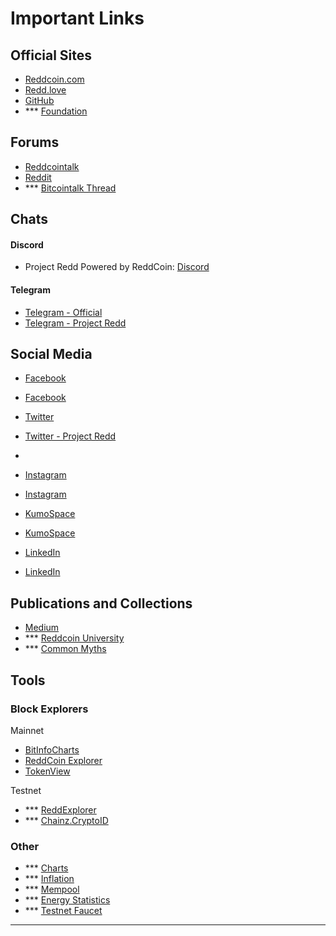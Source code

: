 # Important Links

## Official Sites

- [Reddcoin.com](https://reddcoin.com/)
- [Redd.love](https://redd.love/)
- [GitHub](https://github.com/reddcoin-project/)
- *** [Foundation](https://reddcoin......../foundation.html)

## Forums

- [Reddcointalk](https://reddcointalk.org/)
- [Reddit](https://www.reddit.com/r/reddCoin/)
- *** [Bitcointalk Thread](https://bitcointalk.org/..............)

## Chats
#### Discord
- Project Redd Powered by ReddCoin: [Discord](https://discord.gg/vKyEVnw)

#### Telegram
- [Telegram - Official](https://t.me/ReddcoinOfficial)
- [Telegram - Project Redd](https://t.me/ProjectReddOfficial)

## Social Media

- [Facebook](https://www.facebook.com/reddcoin/)
- [Facebook](https://www.facebook.com/ProjectReddOfficialFB)
 
- [Twitter](https://twitter.com/reddcoin)
- [Twitter - Project Redd](https://twitter.com/ProjectReddTW)
- 
- [Instagram](https://www.instagram.com/projectreddofficial)
- [Instagram](https://www.instagram.com/reddcoin/)

- [KumoSpace](https://www.kumospace.com/projectredd)
- [KumoSpace](https://www.kumospace.com/ReddCoin)

- [LinkedIn](https://www.linkedin.com/groups/12381071/)
- [LinkedIn](https://www.linkedin.com/company/reddcoin)


## Publications and Collections

- [Medium](https://medium.com/projectredd)
- *** [Reddcoin University](https://university.reddcoin..........)
- *** [Common Myths](https://...........)

## Tools

### Block Explorers

Mainnet

- [BitInfoCharts](https://bitinfocharts.com/reddcoin/explorer/)
- [ReddCoin Explorer](https://live.reddcoin.com/)
- [TokenView](https://rdd.tokenview.io/)

Testnet

- *** [ReddExplorer](https://testnet-explorer.reddcoin.com/)
- *** [Chainz.CryptoID](https://chainz.cryptoid.info/rdd-test/)

### Other

- *** [Charts](https://www.reddcoincoinexplorer.net/charts/)
- *** [Inflation](https://www.reddcoincoinexplorer.net/inflation/)
- *** [Mempool](https://www.reddcoinexplorer.net/mempool/)
- *** [Energy Statistics](https://...)
- *** [Testnet Faucet](https://...)

---

